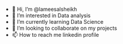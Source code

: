 - 👋 Hi, I’m @lameesalsheikh
- 👀 I’m interested in Data analysis
- 🌱 I’m currently learning Data Science
- 💞️ I’m looking to collaborate on my projects
- 📫 How to reach me linkedin profile

<!---
lameesalsheikh/lameesalsheikh is a ✨ special ✨ repository because its `README.md` (this file) appears on your GitHub profile.
You can click the Preview link to take a look at your changes.
--->
